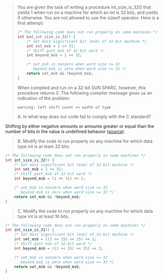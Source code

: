 > You are given the task of writing a procedure int_size_is_32() that yields 1
> when run on a machine for which an int is 32 bits, and yields 0 otherwise.
> You are not allowed to use the sizeof operator. Here is a first attempt:
>
> ```c
> /* The following code does not run properly on some machines */
> int bad_int_size_is_32() {
>     /* Set most significant bit (msb) of 32-bit machine */
>     int set_msb = 1 << 31;
>     /* Shift past msb of 32-bit word */
>     int beyond_msb = 1 << 32;
> 
>     /* set_msb is nonzero when word size >= 32
>        beyond_msb is zero when word size <= 32 */
>     return set_msb && !beyond_msb;
> }
> ```
>
> When compiled and run on a 32-bit SUN SPARC, however, this procedure
> returns 0. The following compiler message gives us an indication of the
> problem:
> ```
> warning: left shift count >= width of type
> ```

> A. In what way does our code fail to comply with the C standard?

Shifting by either negative amounts or amounts greater or equal than the number
of bits in the value is undefined behavior ([source](
https://en.wikipedia.org/wiki/Bitwise_operations_in_C#Right_shift_%3E%3E)).

> B. Modify the code to run properly on any machine for which data type int is
at least 32 bits.

```c
/* The following code does not run properly on some machines */
int int_size_is_32() {
    /* Set most significant bit (msb) of 32-bit machine */
    int set_msb = 1 << 31;
    /* Shift past msb of 32-bit word */
    int beyond_msb = (1 << 31) << 1;

    /* set_msb is nonzero when word size >= 32
       beyond_msb is zero when word size <= 32 */
    return set_msb && !beyond_msb;
}
```

> C. Modify the code to run properly on any machine for which data type int is
at least 16 bits.

```c
/* The following code does not run properly on some machines */
int int_size_is_32() {
    /* Set most significant bit (msb) of 32-bit machine */
    int set_msb = ((1 << 15) << 15) << 1;
    /* Shift past msb of 32-bit word */
    int beyond_msb = ((1 << 15) << 15) << 2;

    /* set_msb is nonzero when word size >= 32
       beyond_msb is zero when word size <= 32 */
    return set_msb && !beyond_msb;
}
```
